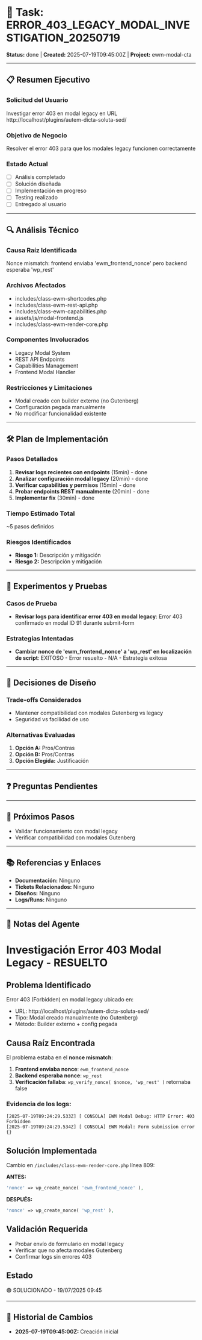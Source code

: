 # 🎯 Task: ERROR_403_LEGACY_MODAL_INVESTIGATION_20250719
**Status:** done | **Created:** 2025-07-19T09:45:00Z | **Project:** ewm-modal-cta

---

## 📋 Resumen Ejecutivo
### Solicitud del Usuario
Investigar error 403 en modal legacy en URL http://localhost/plugins/autem-dicta-soluta-sed/

### Objetivo de Negocio
Resolver el error 403 para que los modales legacy funcionen correctamente

### Estado Actual
- [ ] Análisis completado
- [ ] Solución diseñada  
- [ ] Implementación en progreso
- [ ] Testing realizado
- [ ] Entregado al usuario

---

## 🔍 Análisis Técnico

### Causa Raíz Identificada
Nonce mismatch: frontend enviaba 'ewm_frontend_nonce' pero backend esperaba 'wp_rest'

### Archivos Afectados
- includes/class-ewm-shortcodes.php
- includes/class-ewm-rest-api.php
- includes/class-ewm-capabilities.php
- assets/js/modal-frontend.js
- includes/class-ewm-render-core.php

### Componentes Involucrados
- Legacy Modal System
- REST API Endpoints
- Capabilities Management
- Frontend Modal Handler

### Restricciones y Limitaciones
- Modal creado con builder externo (no Gutenberg)
- Configuración pegada manualmente
- No modificar funcionalidad existente

---

## 🛠️ Plan de Implementación

### Pasos Detallados
1. **Revisar logs recientes con endpoints** (15min) - done
2. **Analizar configuración modal legacy** (20min) - done
3. **Verificar capabilities y permisos** (15min) - done
4. **Probar endpoints REST manualmente** (20min) - done
5. **Implementar fix** (30min) - done

### Tiempo Estimado Total
~5 pasos definidos

### Riesgos Identificados
- **Riesgo 1:** Descripción y mitigación
- **Riesgo 2:** Descripción y mitigación

---

## 🧪 Experimentos y Pruebas

### Casos de Prueba
- **Revisar logs para identificar error 403 en modal legacy**: Error 403 confirmado en modal ID 91 durante submit-form

### Estrategias Intentadas
- **Cambiar nonce de 'ewm_frontend_nonce' a 'wp_rest' en localización de script**: EXITOSO - Error resuelto - N/A - Estrategia exitosa

---

## 🤔 Decisiones de Diseño

### Trade-offs Considerados
- Mantener compatibilidad con modales Gutenberg vs legacy
- Seguridad vs facilidad de uso

### Alternativas Evaluadas
1. **Opción A:** Pros/Contras
2. **Opción B:** Pros/Contras
3. **Opción Elegida:** Justificación

---

## ❓ Preguntas Pendientes


---

## 🚀 Próximos Pasos
- Validar funcionamiento con modal legacy
- Verificar compatibilidad con modales Gutenberg

---

## 📚 Referencias y Enlaces
- **Documentación:** Ninguno
- **Tickets Relacionados:** Ninguno
- **Diseños:** Ninguno
- **Logs/Runs:** Ninguno

---

## 📝 Notas del Agente
# Investigación Error 403 Modal Legacy - RESUELTO

## Problema Identificado
Error 403 (Forbidden) en modal legacy ubicado en:
- URL: http://localhost/plugins/autem-dicta-soluta-sed/
- Tipo: Modal creado manualmente (no Gutenberg)
- Método: Builder externo + config pegada

## Causa Raíz Encontrada
El problema estaba en el **nonce mismatch**:

1. **Frontend enviaba nonce**: `ewm_frontend_nonce`
2. **Backend esperaba nonce**: `wp_rest`
3. **Verificación fallaba**: `wp_verify_nonce( $nonce, 'wp_rest' )` retornaba false

### Evidencia de los logs:
```
[2025-07-19T09:24:29.533Z] [ CONSOLA] EWM Modal Debug: HTTP Error: 403 Forbidden
[2025-07-19T09:24:29.534Z] [ CONSOLA] EWM Modal: Form submission error {}
```

## Solución Implementada
Cambio en `/includes/class-ewm-render-core.php` línea 809:

**ANTES:**
```php
'nonce' => wp_create_nonce( 'ewm_frontend_nonce' ),
```

**DESPUÉS:**
```php
'nonce' => wp_create_nonce( 'wp_rest' ),
```

## Validación Requerida
- Probar envío de formulario en modal legacy
- Verificar que no afecta modales Gutenberg
- Confirmar logs sin errores 403

## Estado
🟢 SOLUCIONADO - 19/07/2025 09:45

---

## 🔄 Historial de Cambios
- **2025-07-19T09:45:00Z:** Creación inicial
<!-- El agente puede añadir entradas cuando actualice la memoria -->
